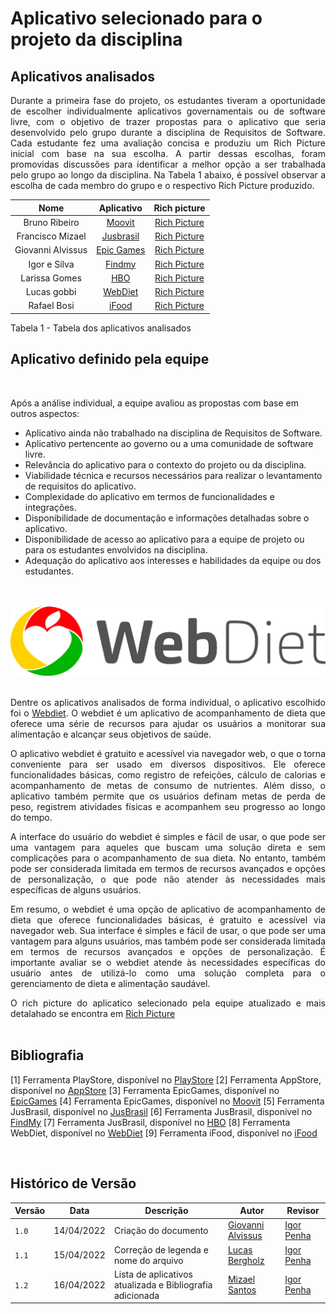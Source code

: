 # Aplicativo selecionado para o projeto da disciplina

## Aplicativos analisados

<div style="text-align: justify;"> <p> Durante a primeira fase do projeto, os estudantes tiveram a oportunidade de escolher individualmente aplicativos governamentais ou de software livre, com o objetivo de trazer propostas para o aplicativo que seria desenvolvido pelo grupo durante a disciplina de Requisitos de Software. Cada estudante fez uma avaliação concisa e produziu um Rich Picture inicial com base na sua escolha. A partir dessas escolhas, foram promovidas discussões para identificar a melhor opção a ser trabalhada pelo grupo ao longo da disciplina. Na Tabela 1 abaixo, é possível observar a escolha de cada membro do grupo e o respectivo Rich Picture produzido. </p> </div>

| Nome              | Aplicativo                                         | Rich picture     |
| :-------------:   | :------------------------------------------------: | :--------------: |
| Bruno Ribeiro     | [Moovit](https://play.google.com/store/apps/details?id=com.tranzmate) | [Rich Picture](/docs/img/rich-picture_moovit.jpeg)  |
| Francisco Mizael  | [Jusbrasil](https://play.google.com/store/apps/details?id=com.jusbrasil.lawsuit) | [Rich Picture](/docs/img/rich-picture_jusbrasil.png)   |
| Giovanni Alvissus | [Epic Games](https://store.epicgames.com/pt-BR/discover/apps) | [Rich Picture](/docs/img/rich-picture_epic-games.jpeg)  | 
| Igor e Silva      | [Findmy](https://play.google.com/store/apps/details?id=com.google.android.apps.adm) | [Rich Picture](/docs.img/rich-picture_findmy.png) |
| Larissa Gomes     | [HBO](https://play.google.com/store/apps/details?id=com.hbo.hbonow&hl=pt_BR&gl=US) | [Rich Picture](/docs/img/rich-picture_hbo.jpeg)  |
| Lucas gobbi       | [WebDiet](https://play.google.com/store/apps/details?id=br.com.webdiet.webdiet&hl=en_US) | [Rich Picture](/docs/img/rich-picture_webdiet.png)  |
| Rafael Bosi       | [iFood](https://play.google.com/store/apps/details?id=br.com.brainweb.ifood&hl=pt_BR&gl=US) | [Rich Picture](/docs/img/rich-picture_ifood.png)  |

<div><p>Tabela 1 - Tabela dos aplicativos analisados</p></div>

<div style="text-align: center">

</div>

## Aplicativo definido pela equipe

<br/>

Após a análise individual, a equipe avaliou as propostas com base em outros aspectos:

- Aplicativo ainda não trabalhado na disciplina de Requisitos de Software.
- Aplicativo pertencente ao governo ou a uma comunidade de software livre.
- Relevância do aplicativo para o contexto do projeto ou da disciplina.
- Viabilidade técnica e recursos necessários para realizar o levantamento de requisitos do aplicativo.
- Complexidade do aplicativo em termos de funcionalidades e integrações.
- Disponibilidade de documentação e informações detalhadas sobre o aplicativo.
- Disponibilidade de acesso ao aplicativo para a equipe de projeto ou para os estudantes envolvidos na disciplina.
- Adequação do aplicativo aos interesses e habilidades da equipe ou dos estudantes.


<br/>
<br/>
<img src="img/logo-webdiet.png" alt="WebDiet">
<br/>
<br/>

<div style="text-align: justify;">

Dentre os aplicativos analisados de forma individual, o aplicativo escolhido foi o <a href="https://play.google.com/store/apps/details?id=br.com.webdiet.webdiet&hl=en_US" target="_blank">Webdiet</a>. O webdiet é um aplicativo de acompanhamento de dieta que oferece uma série de recursos para ajudar os usuários a monitorar sua alimentação e alcançar seus objetivos de saúde.

O aplicativo webdiet é gratuito e acessível via navegador web, o que o torna conveniente para ser usado em diversos dispositivos. Ele oferece funcionalidades básicas, como registro de refeições, cálculo de calorias e acompanhamento de metas de consumo de nutrientes. Além disso, o aplicativo também permite que os usuários definam metas de perda de peso, registrem atividades físicas e acompanhem seu progresso ao longo do tempo.

A interface do usuário do webdiet é simples e fácil de usar, o que pode ser uma vantagem para aqueles que buscam uma solução direta e sem complicações para o acompanhamento de sua dieta. No entanto, também pode ser considerada limitada em termos de recursos avançados e opções de personalização, o que pode não atender às necessidades mais específicas de alguns usuários.

Em resumo, o webdiet é uma opção de aplicativo de acompanhamento de dieta que oferece funcionalidades básicas, é gratuito e acessível via navegador web. Sua interface é simples e fácil de usar, o que pode ser uma vantagem para alguns usuários, mas também pode ser considerada limitada em termos de recursos avançados e opções de personalização. É importante avaliar se o webdiet atende às necessidades específicas do usuário antes de utilizá-lo como uma solução completa para o gerenciamento de dieta e alimentação saudável.
</div>

<div style="text-align : justify;">
O rich picture do aplicatico selecionado pela equipe atualizado e mais detalahado se encontra em <a href=https://github.com/Requisitos-de-Software/2023.1-WebDiet/blob/Rich-Picture/docs/img/RichPicture.png" target="_blank">Rich Picture</a>
</div>

<br/>

## Bibliografia

[1] Ferramenta PlayStore, disponível no [PlayStore](https://play.google.com/store/apps)
[2] Ferramenta AppStore, disponível no [AppStore](https://www.apple.com/br/app-store/)
[3] Ferramenta EpicGames, disponível no [EpicGames](https://www.epicgames.com/site/pt-BR/home)
[4] Ferramenta EpicGames, disponível no [Moovit](https://play.google.com/store/apps/details?id=com.tranzmate)
[5] Ferramenta JusBrasil, disponível no [JusBrasil](https://play.google.com/store/apps/details?id=com.jusbrasil.lawsuit)
[6] Ferramenta JusBrasil, disponível no [FindMy](https://play.google.com/store/apps/details?id=com.google.android.apps.adm)
[7] Ferramenta JusBrasil, disponível no [HBO](https://play.google.com/store/apps/details?id=com.hbo.hbonow&hl=pt_BR&gl=US)
[8] Ferramenta WebDiet, disponível no [WebDiet](https://play.google.com/store/apps/details?id=br.com.webdiet.webdiet&hl=en_US)
[9] Ferramenta iFood, disponível no [iFood](https://play.google.com/store/apps/details?id=br.com.brainweb.ifood&hl=pt_BR&gl=US)

<br/>

## Histórico de Versão

| Versão | Data       | Descrição            | Autor         | Revisor  |
| ------ | ---------- | -------------------- | ------------- | ---------- |
| `1.0`  | 14/04/2022 | Criação do documento | [Giovanni Alvissus](https://github.com/giovanni1106) | [Igor Penha](https://github.com/igorpenhaa) |
| `1.1`  | 15/04/2022 | Correção de legenda e nome do arquivo | [Lucas Bergholz](https://github.com/lucasbergholz) | [Igor Penha](https://github.com/igorpenhaa) |
| `1.2`  | 16/04/2022 | Lista de aplicativos atualizada e Bibliografia adicionada | [Mizael Santos](https://github.com/frmiza) | [Igor Penha](https://github.com/igorpenhaa) |
